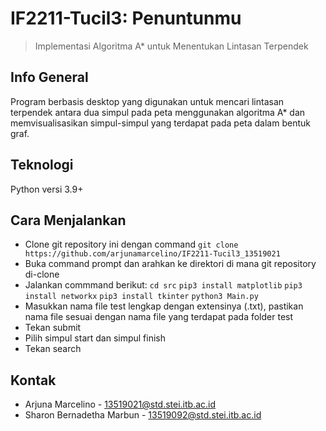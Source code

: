 # IF2211-Tucil3: Penuntunmu
> Implementasi Algoritma A* untuk Menentukan Lintasan Terpendek

## Info General 
Program berbasis desktop yang digunakan untuk mencari lintasan terpendek antara dua simpul pada peta menggunakan algoritma A* dan memvisualisasikan simpul-simpul yang terdapat pada peta dalam bentuk graf.

## Teknologi
Python versi 3.9+

## Cara Menjalankan
* Clone git repository ini dengan command `git clone https://github.com/arjunamarcelino/IF2211-Tucil3_13519021`
* Buka command prompt dan arahkan ke direktori di mana git repository di-clone
* Jalankan commmand berikut:
`cd src`
`pip3 install matplotlib`
`pip3 install networkx`
`pip3 install tkinter`
`python3 Main.py` 
* Masukkan nama file test lengkap dengan extensinya (.txt), pastikan nama file sesuai dengan nama file yang terdapat pada folder test
* Tekan submit
* Pilih simpul start dan simpul finish
* Tekan search

## Kontak
* Arjuna Marcelino - 13519021@std.stei.itb.ac.id
* Sharon Bernadetha Marbun - 13519092@std.stei.itb.ac.id
